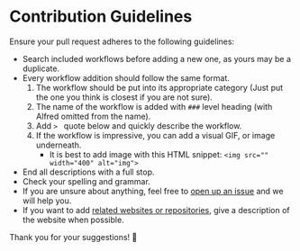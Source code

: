 # Contribution Guidelines
Ensure your pull request adheres to the following guidelines:
- Search included workflows before adding a new one, as yours may be a duplicate.
- Every workflow addition should follow the same format.
	1. The workflow should be put into its appropriate category (Just put the one you think is closest if you are not sure).
	2. The name of the workflow is added with `###` level heading (with Alfred omitted from the name).
	3. Add `> ` quote below and quickly describe the workflow.
	4. If the workflow is impressive, you can add a visual GIF, or image underneath.
		- It is best to add image with this HTML snippet: `<img src="" width="400" alt="img">`
- End all descriptions with a full stop.
- Check your spelling and grammar.
- If you are unsure about anything, feel free to [open up an issue](https://github.com/learn-anything/alfred-workflows/issues/new) and we will help you.
- If you want to add [related websites or repositories](https://github.com/learn-anything/alfred-workflows#related-websites--repositories), give a description of the website when possible.

Thank you for your suggestions! 💜